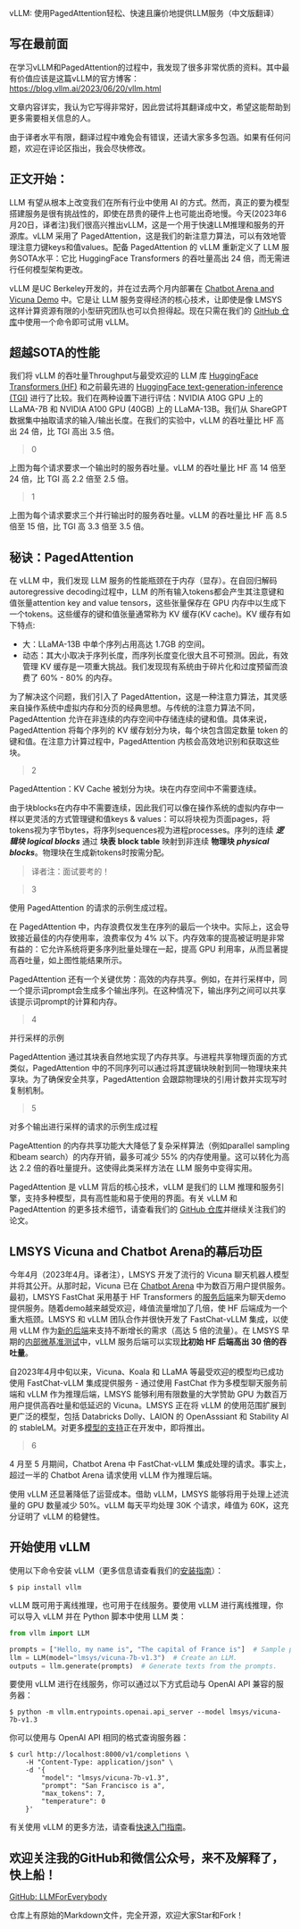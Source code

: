 vLLM: 使用PagedAttention轻松、快速且廉价地提供LLM服务（中文版翻译）

## 写在最前面
在学习vLLM和PagedAttention的过程中，我发现了很多非常优质的资料。其中最有价值应该是这篇vLLM的官方博客：https://blog.vllm.ai/2023/06/20/vllm.html

文章内容详实，我认为它写得非常好，因此尝试将其翻译成中文，希望这能帮助到更多需要相关信息的人。

由于译者水平有限，翻译过程中难免会有错误，还请大家多多包涵。如果有任何问题，欢迎在评论区指出，我会尽快修改。

## 正文开始：

LLM 有望从根本上改变我们在所有行业中使用 AI 的方式。然而，真正的要为模型搭建服务是很有挑战性的，即使在昂贵的硬件上也可能出奇地慢。今天(2023年6月20日，译者注)我们很高兴推出vLLM，这是一个用于快速LLM推理和服务的开源库。vLLM 采用了 PagedAttention，这是我们的新注意力算法，可以有效地管理注意力键keys和值values。配备 PagedAttention 的 vLLM 重新定义了 LLM 服务SOTA水平：它比 HuggingFace Transformers 的吞吐量高出 24 倍，而无需进行任何模型架构更改。

vLLM 是UC Berkeley开发的，并在过去两个月内部署在 [Chatbot Arena and Vicuna Demo](https://lmarena.ai/) 中。它是让 LLM 服务变得经济的核心技术，让即使是像 LMSYS 这样计算资源有限的小型研究团队也可以负担得起。现在只需在我们的 [GitHub 仓库](https://github.com/vllm-project/vllm)中使用一个命令即可试用 vLLM。

## 超越SOTA的性能

我们将 vLLM 的吞吐量Throughput与最受欢迎的 LLM 库 [HuggingFace Transformers (HF)](https://huggingface.co/docs/transformers/main_classes/text_generation) 和之前最先进的 [HuggingFace text-generation-inference (TGI)](https://github.com/huggingface/text-generation-inference) 进行了比较。我们在两种设置下进行评估：NVIDIA A10G GPU 上的 LLaMA-7B 和 NVIDIA A100 GPU (40GB) 上的 LLaMA-13B。我们从 ShareGPT 数据集中抽取请求的输入/输出长度。在我们的实验中，vLLM 的吞吐量比 HF 高出 24 倍，比 TGI 高出 3.5 倍。

>0

上图为每个请求要求一个输出时的服务吞吐量。vLLM 的吞吐量比 HF 高 14 倍至 24 倍，比 TGI 高 2.2 倍至 2.5 倍。

>1

上图为每个请求要求三个并行输出时的服务吞吐量。vLLM 的吞吐量比 HF 高 8.5 倍至 15 倍，比 TGI 高 3.3 倍至 3.5 倍。


##  秘诀：PagedAttention

在 vLLM 中，我们发现 LLM 服务的性能瓶颈在于内存（显存）。在自回归解码autoregressive decoding过程中，LLM 的所有输入tokens都会产生其注意键和值张量attention key and value tensors，这些张量保存在 GPU 内存中以生成下一个tokens。这些缓存的键和值张量通常称为 KV 缓存(KV cache)。KV 缓存有如下特点:

- 大：LLaMA-13B 中单个序列占用高达 1.7GB 的空间。
- 动态：其大小取决于序列长度，而序列长度变化很大且不可预测。因此，有效管理 KV 缓存是一项重大挑战。我们发现现有系统由于碎片化和过度预留而浪费了 60% - 80% 的内存。

为了解决这个问题，我们引入了 PagedAttention，这是一种注意力算法，其灵感来自操作系统中虚拟内存和分页的经典思想。与传统的注意力算法不同，PagedAttention 允许在非连续的内存空间中存储连续的键和值。具体来说，PagedAttention 将每个序列的 KV 缓存划分为块，每个块包含固定数量 token 的键和值。在注意力计算过程中，PagedAttention 内核会高效地识别和获取这些块。

>2

PagedAttention：KV Cache 被划分为块。块在内存空间中不需要连续。

由于块blocks在内存中不需要连续，因此我们可以像在操作系统的虚拟内存中一样以更灵活的方式管理键和值keys & values：可以将块视为页面pages，将tokens视为字节bytes，将序列sequences视为进程processes。序列的连续 ***逻辑块*** ***logical blocks*** 通过 **块表** **block table** 映射到非连续 **物理块** ***physical blocks***。物理块在生成新tokens时按需分配。

>译者注：面试要考的！

>3  

使用 PagedAttention 的请求的示例生成过程。


在 PagedAttention 中，内存浪费仅发生在序列的最后一个块中。实际上，这会导致接近最佳的内存使用率，浪费率仅为 4% 以下。内存效率的提高被证明是非常有益的：它允许系统将更多序列批量处理在一起，提高 GPU 利用率，从而显著提高吞吐量，如上图性能结果所示。

PagedAttention 还有一个关键优势：高效的内存共享。例如，在并行采样中，同一个提示词prompt会生成多个输出序列。在这种情况下，输出序列之间可以共享该提示词prompt的计算和内存。

>4

并行采样的示例

PagedAttention 通过其块表自然地实现了内存共享。与进程共享物理页面的方式类似，PagedAttention 中的不同序列可以通过将其逻辑块映射到同一物理块来共享块。为了确保安全共享，PagedAttention 会跟踪物理块的引用计数并实现写时复制机制。

>5

对多个输出进行采样的请求的示例生成过程


PageAttention 的内存共享功能大大降低了复杂采样算法（例如parallel sampling和beam search）的内存开销，最多可减少 55% 的内存使用量。这可以转化为高达 2.2 倍的吞吐量提升。这使得此类采样方法在 LLM 服务中变得实用。

PagedAttention 是 vLLM 背后的核心技术，vLLM 是我们的 LLM 推理和服务引擎，支持多种模型，具有高性能和易于使用的界面。有关 vLLM 和 PagedAttention 的更多技术细节，请查看我们的 [GitHub 仓库](https://github.com/vllm-project/vllm)并继续关注我们的论文。


## LMSYS Vicuna and Chatbot Arena的幕后功臣

今年4月（2023年4月。译者注），LMSYS 开发了流行的 Vicuna 聊天机器人模型并将其公开。从那时起，Vicuna 已在 [Chatbot Arena](https://lmarena.ai/) 中为数百万用户提供服务。最初，LMSYS FastChat 采用基于 HF Transformers 的[服务后端](https://github.com/lm-sys/FastChat/blob/main/fastchat/serve/model_worker.py)来为聊天demo提供服务。随着demo越来越受欢迎，峰值流量增加了几倍，使 HF 后端成为一个重大瓶颈。LMSYS 和 vLLM 团队合作并很快开发了 FastChat-vLLM 集成，以使用 vLLM 作为[新的后端](https://github.com/lm-sys/FastChat/blob/main/fastchat/serve/vllm_worker.py)来支持不断增长的需求（高达 5 倍的流量）。在 LMSYS 早期的[内部微基准测试](https://github.com/lm-sys/FastChat/blob/main/fastchat/serve/test_throughput.py)中，vLLM 服务后端可以实现**比初始 HF 后端高出 30 倍的吞吐量**。

自2023年4月中旬以来，Vicuna、Koala 和 LLaMA 等最受欢迎的模型均已成功使用 FastChat-vLLM 集成提供服务 - 通过使用 FastChat 作为多模型聊天服务前端和 vLLM 作为推理后端，LMSYS 能够利用有限数量的大学赞助 GPU 为数百万用户提供高吞吐量和低延迟的 Vicuna。LMSYS 正在将 vLLM 的使用范围扩展到更广泛的模型，包括 Databricks Dolly、LAION 的 OpenAsssiant 和 Stability AI 的 stableLM。对更多[模型的支持](https://docs.vllm.ai/en/latest/models/supported_models.html)正在开发中，即将推出。

>6

4 月至 5 月期间，Chatbot Arena 中 FastChat-vLLM 集成处理的请求。事实上，超过一半的 Chatbot Arena 请求使用 vLLM 作为推理后端。

使用 vLLM 还显著降低了运营成本。借助 vLLM，LMSYS 能够将用于处理上述流量的 GPU 数量减少 50%。vLLM 每天平均处理 30K 个请求，峰值为 60K，这充分证明了 vLLM 的稳健性。


## 开始使用 vLLM

使用以下命令安装 vLLM（更多信息请查看我们的[安装指南](https://docs.vllm.ai/en/latest/getting_started/installation.html)）：

```shell
$ pip install vllm
```

vLLM 既可用于离线推理，也可用于在线服务。要使用 vLLM 进行离线推理，你可以导入 vLLM 并在 Python 脚本中使用 LLM 类：

```python
from vllm import LLM

prompts = ["Hello, my name is", "The capital of France is"]  # Sample prompts.
llm = LLM(model="lmsys/vicuna-7b-v1.3")  # Create an LLM.
outputs = llm.generate(prompts)  # Generate texts from the prompts.
```

要使用 vLLM 进行在线服务，你可以通过以下方式启动与 OpenAI API 兼容的服务器：

```shell
$ python -m vllm.entrypoints.openai.api_server --model lmsys/vicuna-7b-v1.3
```

你可以使用与 OpenAI API 相同的格式查询服务器：

```shell
$ curl http://localhost:8000/v1/completions \
    -H "Content-Type: application/json" \
    -d '{
        "model": "lmsys/vicuna-7b-v1.3",
        "prompt": "San Francisco is a",
        "max_tokens": 7,
        "temperature": 0
    }'

```

有关使用 vLLM 的更多方法，请查看[快速入门指南](https://docs.vllm.ai/en/latest/getting_started/quickstart.html)。



## 欢迎关注我的GitHub和微信公众号，来不及解释了，快上船！

[GitHub: LLMForEverybody](https://github.com/luhengshiwo/LLMForEverybody)

仓库上有原始的Markdown文件，完全开源，欢迎大家Star和Fork！


